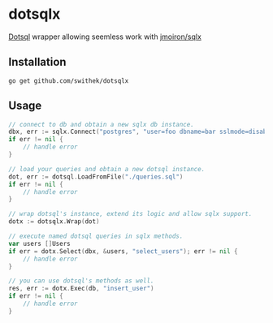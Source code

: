 # dotsqlx

[Dotsql](https://github.com/gchaincl/dotsql) wrapper allowing seemless work with [jmoiron/sqlx](https://github.com/jmoiron/sqlx)

## Installation
```
go get github.com/swithek/dotsqlx
```

## Usage
```go
// connect to db and obtain a new sqlx db instance.
dbx, err := sqlx.Connect("postgres", "user=foo dbname=bar sslmode=disable")
if err != nil {
    // handle error
}

// load your queries and obtain a new dotsql instance.
dot, err := dotsql.LoadFromFile("./queries.sql")
if err != nil {
    // handle error
}

// wrap dotsql's instance, extend its logic and allow sqlx support.
dotx := dotsqlx.Wrap(dot)

// execute named dotsql queries in sqlx methods.
var users []Users
if err = dotx.Select(dbx, &users, "select_users"); err != nil {
    // handle error
}

// you can use dotsql's methods as well.
res, err := dotx.Exec(db, "insert_user")
if err != nil {
    // handle error
}

```
